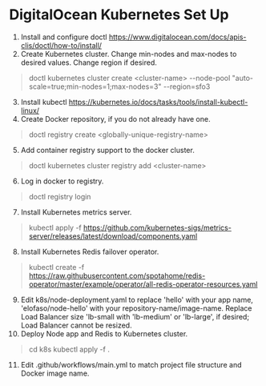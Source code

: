 # DigitalOcean Kubernetes Set Up
1. Install and configure doctl https://www.digitalocean.com/docs/apis-clis/doctl/how-to/install/
2. Create Kubernetes cluster. Change min-nodes and max-nodes to desired values. Change region if desired.
>doctl kubernetes cluster create \<cluster-name\> --node-pool "auto-scale=true;min-nodes=1;max-nodes=3" --region=sfo3
3. Install kubectl https://kubernetes.io/docs/tasks/tools/install-kubectl-linux/
4. Create Docker repository, if you do not already have one.
>doctl registry create \<globally-unique-registry-name\>
5. Add container registry support to the docker cluster.
>doctl kubernetes cluster registry add \<cluster-name\> 
6. Log in docker to registry.
>doctl registry login
7. Install Kubernetes metrics server.
>kubectl apply -f https://github.com/kubernetes-sigs/metrics-server/releases/latest/download/components.yaml
8. Install Kubernetes Redis failover operator.
>kubectl create -f https://raw.githubusercontent.com/spotahome/redis-operator/master/example/operator/all-redis-operator-resources.yaml
9. Edit k8s/node-deployment.yaml to replace 'hello' with your app name, 'elofaso/node-hello' with your repository-name/image-name. Replace Load Balancer size 'lb-small with 'lb-medium' or 'lb-large', if desired; Load Balancer cannot be resized.
10. Deploy Node app and Redis to Kubernetes cluster.
>cd k8s
>kubectl apply -f .
11. Edit .github/workflows/main.yml to match project file structure and Docker image name.
